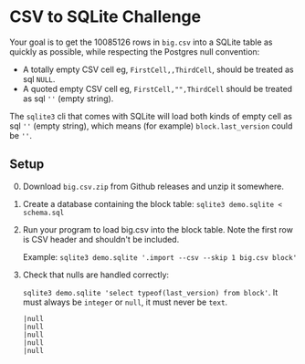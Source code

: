 # CSV to SQLite Challenge

Your goal is to get the 10085126 rows in `big.csv` into a SQLite table as quickly as possible, while respecting the Postgres null convention:

- A totally empty CSV cell eg, `FirstCell,,ThirdCell`, should be treated as sql `NULL`.
- A quoted empty CSV cell eg, `FirstCell,"",ThirdCell` should be treated as sql `''` (empty string).

The `sqlite3` cli that comes with SQLite will load both kinds of empty cell as sql `''` (empty string), which means (for example) `block.last_version` could be `''`.

## Setup

0. Download `big.csv.zip` from Github releases and unzip it somewhere.
1. Create a database containing the block table: `sqlite3 demo.sqlite < schema.sql`
2. Run your program to load big.csv into the block table. Note the first row is CSV header and shouldn't be included.

   Example: `sqlite3 demo.sqlite '.import --csv --skip 1 big.csv block'`

3. Check that nulls are handled correctly:

   `sqlite3 demo.sqlite 'select typeof(last_version) from block'`. It must always be `integer` or `null`, it must never be `text`.

   ```text
   |null
   |null
   |null
   |null
   |null
   ```
